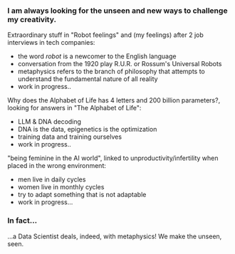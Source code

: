 ### I am always looking for the unseen and new ways to challenge my creativity.

Extraordinary stuff in "Robot feelings" and (my feelings) after 2 job interviews in tech companies:
- the word $robot$ is a newcomer to the English language
- conversation from the 1920 play R.U.R. or Rossum's Universal Robots
- metaphysics refers to the branch of philosophy that attempts to understand the fundamental nature of all reality
- work in progress..

Why does the Alphabet of Life has 4 letters and 200 billion parameters?, looking for answers in "The Alphabet of Life":
- LLM & DNA decoding
- DNA is the data, epigenetics is the optimization
- training data and training ourselves
- work in progress..

"being feminine in the AI world", linked to unproductivity/infertility when placed in the wrong environment:
- men live in daily cycles
- women live in monthly cycles
- try to adapt something that is not adaptable
- work in progress...

### In fact...
...a Data Scientist deals, indeed, with metaphysics! We make the unseen, seen.

